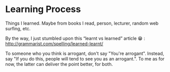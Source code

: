 # Learning Process

Things I learned. Maybe from books I read, person, lecturer, random web surfing, etc.


By the way, I just stumbled upon this “learnt vs learned” article 😁 :  
http://grammarist.com/spelling/learned-learnt/



To someone who you think is arrogant, don't say "You're arrogant". Instead, say "If you do this, people will tend to see you as an arrogant.". To me as for now, the latter can deliver the point better, for both.